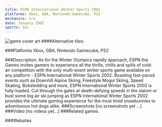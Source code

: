```yaml
---
title: ESPN International WInter Sports 2002
platforms: Xbox, GBA, Nintendo Gamecube, PS2
mechanics: n/a
date: January 2002
sports: Ski
---
```

![game cover art](//images.igdb.com/igdb/image/upload/t_cover_big/un40f6brenljnqmoiuhl.jpg "Logo Title Text 1")
####Alternative tiles:

###Platforms
Xbox, GBA, Nintendo Gamecube, PS2

###Description:
As for the Winter Olympics rapidly approach, ESPN the Games invites gamers to experience all the thrills, chills and spills of cold-air competition with the only multi-event winter sports game available on any platform - ESPN International Winter Sports 2002. Boasting fast-paced events such as Downhill Alpine Skiing, Freestyle Mogul Skiing, Speed Skating, Bobsledding and more, ESPN International Winter Sports 2002 is fully-loaded. Cut through the gates at death-defying speeds in the slalom or bust some big air ski jumping as ESPN International Winter Sports 2002 provides the ultimate gaming experience for the most timid snowbunnies to adventurous hot dogs alike.
###Screenshots
[no screenshots yet ...]
###Video
[no videos yet...]
###Related games

###Websites

